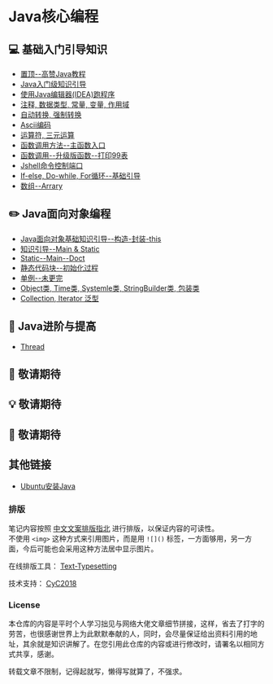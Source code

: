 Java核心编程
=====
## :computer: 基础入门引导知识 
- [置顶--高赞Java教程](https://github.com/ZhongFuCheng3y/3y)  
- [Java入门级知识引导](https://github.com/KissMyLady/Java/blob/master/Note/a_base_getone.md)    
- [使用Java编辑器(IDEA)跑程序](https://github.com/KissMyLady/Java/blob/master/Note/a_base_idea.md)  
- [注释, 数据类型, 常量, 变量, 作用域](https://github.com/KissMyLady/Java/blob/master/Note/a_base_variable.md)  
- [自动转换, 强制转换](https://github.com/KissMyLady/Java/blob/master/Note/a_base_change.md)    
- [Ascii编码](https://github.com/KissMyLady/Java/blob/master/Note/a_base_ascii.md)  
- [运算符, 三元运算](https://github.com/KissMyLady/Java/blob/master/Note/a_base_math.md)    
- [函数调用方法--主函数入口](https://github.com/KissMyLady/Java/blob/master/Note/a_base_methdo.md)  
- [函数调用--升级版函数--打印99表](https://github.com/KissMyLady/Java/blob/master/Note/a_base_func2.md)  
- [Jshell命令控制端口](https://github.com/KissMyLady/Java/blob/master/Note/a_base_jshell.md)  
- [If-else, Do-while, For循环--基础引导](https://github.com/KissMyLady/Java/blob/master/Note/b_base_grammar.md) 
- [数组--Arrary](https://github.com/KissMyLady/Java/blob/master/Note/a_base_array.md)    

## :pencil2: Java面向对象编程  
- [Java面向对象基础知识引导--构造-封装-this](https://github.com/KissMyLady/Java/blob/master/Note/b_oop.md)  
- [知识引导--Main & Static](https://github.com/KissMyLady/Java/blob/master/Note/b_static.md)  
- [Static--Main--Doct](https://github.com/KissMyLady/Java/blob/master/Note/b_static_doc.md)    
- [静态代码块--初始化过程](https://github.com/KissMyLady/Java/blob/master/Note/b_static_code.md) 
- [单例--未更完](https://github.com/KissMyLady/Java/blob/master/Note/b_single.md)  
- [Object类, Time类, Systemle类, StringBuilder类, 包装类](https://github.com/KissMyLady/Java/blob/master/Note/op_object.md)  
- [Collection, Iterator 泛型](https://github.com/KissMyLady/Java/blob/master/Note/b_collection.md)    

## :floppy_disk: Java进阶与提高
- [Thread](https://github.com/KissMyLady/Java/blob/master/Note/thread.md)  

## :wrench:  敬请期待

## :bulb: 敬请期待 

## :watermelon: 敬请期待

## 其他链接   
- [Ubuntu安装Java](https://github.com/KissMyLady/Java/blob/master/Note/ut_install_java.md)  

### 排版    

笔记内容按照 [中文文案排版指北](https://github.com/sparanoid/chinese-copywriting-guidelines) 进行排版，以保证内容的可读性。  
不使用 `<img>` 这种方式来引用图片，而是用 `![]()` 标签，一方面够用，另一方面，今后可能也会采用这种方法居中显示图片。  

在线排版工具： [Text-Typesetting](https://github.com/CyC2018/Text-Typesetting)  

技术支持： [CyC2018](https://github.com/CyC2018/Text-Typesetting)  

### License  
本仓库的内容是平时个人学习拙见与网络大佬文章细节拼接，这样，省去了打字的劳苦，也很感谢世界上为此默默奉献的人，同时，会尽量保证给出资料引用的地址，其余就是知识讲解了。在您引用此仓库的内容或进行修改时，请署名以相同方式共享，感谢。  

转载文章不限制，记得起就写，懒得写就算了，不强求。  

